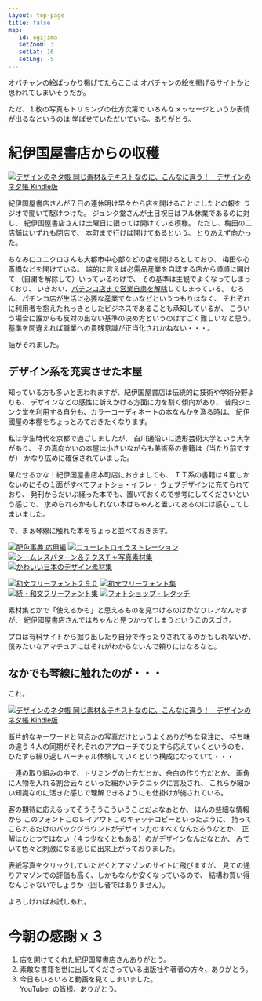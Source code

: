 ```yaml
---
layout: top-page
title: false
map: 
   id: ogijima
   setZoom: 3
   setLat: 16
   setLng: -5
---
```


オバチャンの絵ばっかり掲げてたらここは
オバチャンの絵を掲げるサイトかと思われてしまいそうだが。

ただ、１枚の写真もトリミングの仕方次第で
いろんなメッセージというか表情が出るなというのは
学ばせていただいている。ありがとう。


# 紀伊国屋書店からの収穫

[![デザインのネタ帳 同じ素材＆テキストなのに、こんなに違う！　デザインのネタ帳 Kindle版](https://images-na.ssl-images-amazon.com/images/P/B07R2C8VJ8.09._PC__.jpg)](https://amazon.jp/dp/B07R2C8VJ8)

紀伊国屋書店さんが７日の連休明け早々から店を開けることにしたとの報を
ラジオで聞いて駆けつけた。
ジュンク堂さんが土日祝日はフル休業であるのに対し、
紀伊国屋書店さんは土曜日に限っては開けている模様。
ただし、梅田の二店舗はいずれも閉店で、
本町まで行けば開けてあるという。
とりあえず向かった。

ちなみにユニクロさんも大都市中心部などの店を開けるとしており、
梅田や心斎橋などを開けている。
端的に言えば必需品産業を自認する店から順順に開けて
（自粛を解除して）いっているわけで、
その基準は主観でよくなってしまっており、
いきおい、[パチンコ店まで営業自粛を解除](https://www.google.com/search?tbm=nws&q=%E3%83%91%E3%83%81%E3%83%B3%E3%82%B3%E5%BA%97+%E5%96%B6%E6%A5%AD%E5%86%8D%E9%96%8B)してしまっている。
むろん、パチンコ店が生活に必要な産業でないなどというつもりはなく、
それぞれに利用者を抱えたれっきとしたビジネスであることも承知しているが、
こういう場合に誰からも反対の出ない基準の決め方というのはすごく難しいなと思う。
基準を間違えれば職業への貴賎意識が正当化されかねない・・・。

話がそれました。


## デザイン系を充実させた本屋

知っている方も多いと思われますが、紀伊国屋書店は伝統的に技術や学術分野よりも、
デザインなどの感性に訴えかける方面に力を割く傾向があり、
普段ジュンク堂を利用する自分も、カラーコーディネートの本なんかを漁る時は、
紀伊國屋の本棚をちょっとみておきたくなります。

私は学生時代を京都で過ごしましたが、
白川通沿いに造形芸術大学という大学があり、
その真向かいの本屋は小さいながらも美術系の書籍は（当たり前ですが）
かなり広めに確保されていました。

果たせるかな！紀伊国屋書店本町店におきましても、
ＩＴ系の書籍は４面しかないのにその１面がすべてフォトショ・イラレ・
ウェブデザインに充てられており、
発刊からだいぶ経った本でも、置いておくので参考にしてくださいという感じで、
求められるかもしれない本はちゃんと置いてあるのには感心してしまいました。

で、まぁ琴線に触れた本をちょっと並べておきます。


[![配色事典 応用編](https://images-na.ssl-images-amazon.com/images/P/4861527724.09._PC__.jpg)](https://amazon.jp/dp/4861527724)
[![ニューレトロイラストレーション](https://images-na.ssl-images-amazon.com/images/P/4756253334.09._PC__.jpg)](https://amazon.jp/dp/4756253334)
[![シームレスパターン＆テクスチャ写真素材集](https://images-na.ssl-images-amazon.com/images/P/4837307752.09._PC__.jpg)](https://amazon.jp/dp/4837307752)
[![かわいい日本のデザイン素材集](https://images-na.ssl-images-amazon.com/images/P/488337937X.09._PC__.jpg)](https://amazon.jp/dp/488337937X)

[![和文フリーフォント２９０](https://images-na.ssl-images-amazon.com/images/P/4866364297.09._PC__.jpg)](https://amazon.jp/dp/4866364297)
[![和文フリーフォント集](https://images-na.ssl-images-amazon.com/images/P/4798122548.09._PC__.jpg)](https://amazon.jp/dp/4798122548)
[![続・和文フリーフォント集](https://images-na.ssl-images-amazon.com/images/P/4798143014.09._PC__.jpg)](https://amazon.jp/dp/4798143014)
[![フォトショップ・レタッチ](https://images-na.ssl-images-amazon.com/images/P/B085VLSHX2.09._PC__.jpg)](https://amazon.jp/dp/B085VLSHX2)

素材集とかで「使えるかも」と思えるものを見つけるのはかなりレアなんですが、
紀伊國屋書店さんではちゃんと見つかってしまうというこのスゴさ。

プロは有料サイトから掘り出したり自分で作ったりされてるのかもしれないが、
僕みたいなアマチュアにはそれがわからないんで頼りにはなるなと。


## なかでも琴線に触れたのが・・・

これ。

[![デザインのネタ帳 同じ素材＆テキストなのに、こんなに違う！　デザインのネタ帳 Kindle版](https://images-na.ssl-images-amazon.com/images/P/B07R2C8VJ8.09._PC__.jpg)](https://amazon.jp/dp/B07R2C8VJ8)

断片的なキーワードと何点かの写真だけというよくありがちな発注に、
持ち味の違う４人の同期がそれぞれのアプローチでひたすら応えていくというのを、
ひたすら繰り返しバーチャル体験していくという構成になっていて・・・

一連の取り組みの中で、トリミングの仕方だとか、余白の作り方だとか、
画角に人物を入れる割合云々といった細かいテクニックに言及され、
これらが細かい知識なのに活きた感じで理解できるようにも仕掛けが施されている。

客の期待に応えるってそうそうこういうことだよなぁとか、
ほんの些細な情報から
このフォントこのレイアウトこのキャッチコピーといったように、
持ってこられるだけのバックグラウンドがデザイン力のすべてなんだろうなとか、
正解はひとつではない（４つ少なくともある）のがデザインなんだなとか、
みていて色々と刺激になる感じに出来上がっておりました。

表紙写真をクリックしていただくとアマゾンのサイトに飛びますが、
見ての通りアマゾンでの評価も高く、しかもなんか安くなっているので、
結構お買い得なんじゃないでしょうか（回し者ではありません）。

よろしければお試しあれ。


# 今朝の感謝ｘ３

1. 店を開けてくれた紀伊国屋書店さんありがとう。
2. 素敵な書籍を世に出してくださっている出版社や著者の方々、ありがとう。
3. 今日もいろいろと動画を見てしまいました。  
   YouTuber の皆様、ありがとう。

